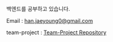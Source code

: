 

<!---
splo-sh/splo-sh is a ✨ special ✨ repository because its `README.md` (this file) appears on your GitHub profile.
You can click the Preview link to take a look at your changes.
--->


백엔드를 공부하고 있습니다.


Email : han.jaeyoung0@gmail.com


team-project : [Team-Project Repository](https://github.com/splo-sh/team-project)

